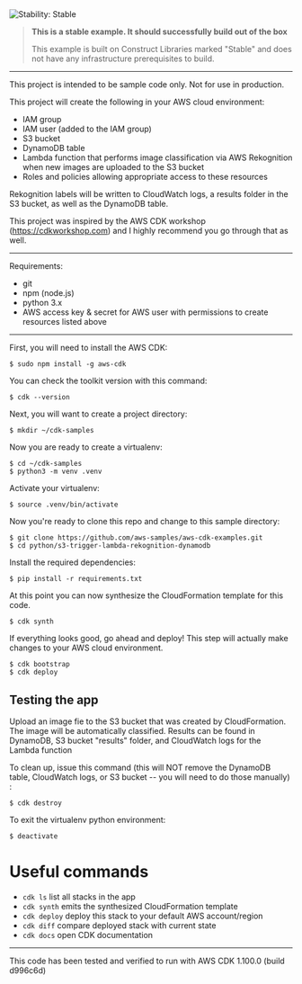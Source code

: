 ## <!--BEGIN STABILITY BANNER-->

![Stability: Stable](https://img.shields.io/badge/stability-Stable-success.svg?style=for-the-badge)

> **This is a stable example. It should successfully build out of the box**
>
> This example is built on Construct Libraries marked "Stable" and does not have any infrastructure prerequisites to build.

---

<!--END STABILITY BANNER-->

This project is intended to be sample code only. Not for use in production.

This project will create the following in your AWS cloud environment:

- IAM group
- IAM user (added to the IAM group)
- S3 bucket
- DynamoDB table
- Lambda function that performs image classification via AWS Rekognition when new images are uploaded to the S3 bucket
- Roles and policies allowing appropriate access to these resources

Rekognition labels will be written to CloudWatch logs, a results folder in the S3 bucket, as well as the DynamoDB table.

This project was inspired by the AWS CDK workshop (https://cdkworkshop.com) and I highly recommend you go through that as well.

---

Requirements:

- git
- npm (node.js)
- python 3.x
- AWS access key & secret for AWS user with permissions to create resources listed above

---

First, you will need to install the AWS CDK:

```
$ sudo npm install -g aws-cdk
```

You can check the toolkit version with this command:

```
$ cdk --version
```

Next, you will want to create a project directory:

```
$ mkdir ~/cdk-samples
```

Now you are ready to create a virtualenv:

```
$ cd ~/cdk-samples
$ python3 -m venv .venv
```

Activate your virtualenv:

```
$ source .venv/bin/activate
```

Now you're ready to clone this repo and change to this sample directory:

```
$ git clone https://github.com/aws-samples/aws-cdk-examples.git
$ cd python/s3-trigger-lambda-rekognition-dynamodb
```

Install the required dependencies:

```
$ pip install -r requirements.txt
```

At this point you can now synthesize the CloudFormation template for this code.

```
$ cdk synth
```

If everything looks good, go ahead and deploy! This step will actually make
changes to your AWS cloud environment.

```
$ cdk bootstrap
$ cdk deploy
```

## Testing the app

Upload an image fie to the S3 bucket that was created by CloudFormation.
The image will be automatically classified.
Results can be found in DynamoDB, S3 bucket "results" folder, and CloudWatch logs for the Lambda function

To clean up, issue this command (this will NOT remove the DynamoDB
table, CloudWatch logs, or S3 bucket -- you will need to do those manually) :

```
$ cdk destroy
```

To exit the virtualenv python environment:

```
$ deactivate
```

# Useful commands

- `cdk ls` list all stacks in the app
- `cdk synth` emits the synthesized CloudFormation template
- `cdk deploy` deploy this stack to your default AWS account/region
- `cdk diff` compare deployed stack with current state
- `cdk docs` open CDK documentation

---

This code has been tested and verified to run with AWS CDK 1.100.0 (build d996c6d)
